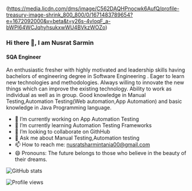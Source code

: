 (https://media.licdn.com/dms/image/C562DAQHPnocwk6AufQ/profile-treasury-image-shrink_800_800/0/1671483789654?e=1672092000&v=beta&t=y26s-4vIoqF_a-bWPI64WCJqhyhsukxwWU4BVkzWOZo)

### Hi there 👋, I am Nusrat Sarmin
#### SQA Engineer


An enthusiastic fresher with highly motivated and leadership skills having bachelors of engineering degree in Software Engineering . Eager to learn new technologies and methodologies. Always willing to innovate the new things which can improve the existing technology. Ability to work as individual as well as in group. Good knowledge in Manual Testing,Automation Testing(Web automation,App Automation)  and basic knowledge in Java Programming language.

- 🔭 I’m currently working on App Automation Testing 
- 🌱 I’m currently learning Automation Testing Frameworks 
- 👯 I’m looking to collaborate on GithHub 
- 💬 Ask me about Manual Testing,Automation testing 
- 📫 How to reach me: nusratsharmintania00@gmail.com 
- 😄 Pronouns: The future belongs to those who believe in the beauty of their dreams. 


![GitHub stats](https://github-readme-stats.vercel.app/api?username=Nusrat-Sarmin&show_icons=true)  

![Profile views](https://gpvc.arturio.dev/Nusrat-Sarmin)  
